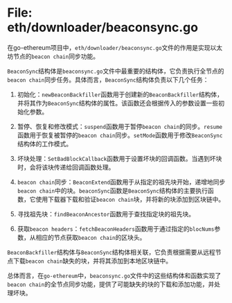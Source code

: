 # File: eth/downloader/beaconsync.go

在go-ethereum项目中，`eth/downloader/beaconsync.go`文件的作用是实现以太坊节点的`beacon chain`同步功能。

`BeaconSync`结构体是`beaconsync.go`文件中最重要的结构体，它负责执行全节点的`beacon chain`同步任务。具体而言，`BeaconSync`结构体负责以下几个任务：

1. 初始化：`newBeaconBackfiller`函数用于创建新的`BeaconBackfiller`结构体，并将其作为`BeaconSync`结构体的属性。该函数还会根据传入的参数设置一些初始化参数。

2. 暂停、恢复和修改模式：`suspend`函数用于暂停`beacon chain`的同步。`resume`函数用于恢复被暂停的`beacon chain`同步。`setMode`函数用于修改`BeaconSync`结构体的工作模式。

3. 坏块处理：`SetBadBlockCallback`函数用于设置坏块的回调函数。当遇到坏块时，会将该块传递给回调函数处理。

4. `beacon chain`同步：`BeaconExtend`函数用于从指定的祖先块开始，递增地同步`beacon chain`中的块。`beaconSync`函数是`BeaconSync`结构体的主要执行函数，它使用下载器下载和验证`beacon chain`块，并将新的块添加到区块链中。

5. 寻找祖先块：`findBeaconAncestor`函数用于查找指定块的祖先块。

6. 获取`beacon headers`：`fetchBeaconHeaders`函数用于通过指定的`blocNums`参数，从相应的节点获取`beacon chain`的区块头。

`BeaconBackfiller`结构体与`BeaconSync`结构体相关联，它负责根据需要从远程节点下载`beacon chain`缺失的块，并将其添加到本地区块链中。

总体而言，在`go-ethereum`中，`beaconsync.go`文件中的这些结构体和函数实现了`beacon chain`的全节点同步功能，提供了可能缺失的块的下载和添加功能，并处理坏块。


